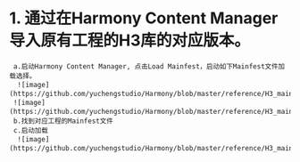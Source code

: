 
# 1. 通过在Harmony Content Manager 导入原有工程的H3库的对应版本。
     a.启动Harmony Content Manager, 点击Load Mainfest，启动如下Mainfest文件加载选择。
      ![image](https://github.com/yuchengstudio/Harmony/blob/master/reference/H3_mainfest_001.png)
     ![image](https://github.com/yuchengstudio/Harmony/blob/master/reference/H3_mainfest_001.png)
     b.找到对应工程的Mainfest文件
     c.启动加载
      ![image](https://github.com/yuchengstudio/Harmony/blob/master/reference/H3_mainfest_003.png)
     
     
     
     
     
